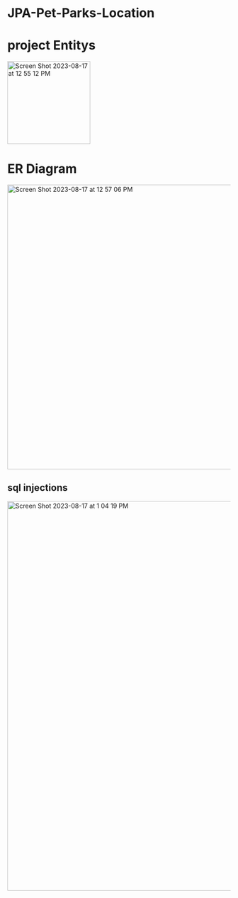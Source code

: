 # JPA-Pet-Parks-Location


# project Entitys
<img width="187" alt="Screen Shot 2023-08-17 at 12 55 12 PM" src="https://github.com/White-OvO/JPA-Pet-Parks-Location/assets/120700219/a0cd5fff-b6a3-4e96-8987-8c11d5414736">

# ER Diagram


<img width="643" alt="Screen Shot 2023-08-17 at 12 57 06 PM" src="https://github.com/White-OvO/JPA-Pet-Parks-Location/assets/120700219/031f8e19-a351-43a1-bc02-19c2194a637a">



## sql injections

<img width="880" alt="Screen Shot 2023-08-17 at 1 04 19 PM" src="https://github.com/White-OvO/JPA-Pet-Parks-Location/assets/120700219/0b379078-c190-4ba5-998f-b078f2f4c075">
